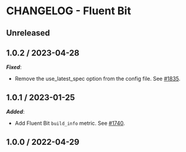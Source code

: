# CHANGELOG - Fluent Bit

## Unreleased

## 1.0.2 / 2023-04-28

***Fixed***:

* Remove the use_latest_spec option from the config file. See [#1835](https://github.com/DataDog/integrations-extras/pull/1835).

## 1.0.1 / 2023-01-25

***Added***:

* Add Fluent Bit `build_info` metric. See [#1740](https://github.com/DataDog/integrations-extras/pull/1740).

## 1.0.0 / 2022-04-29
